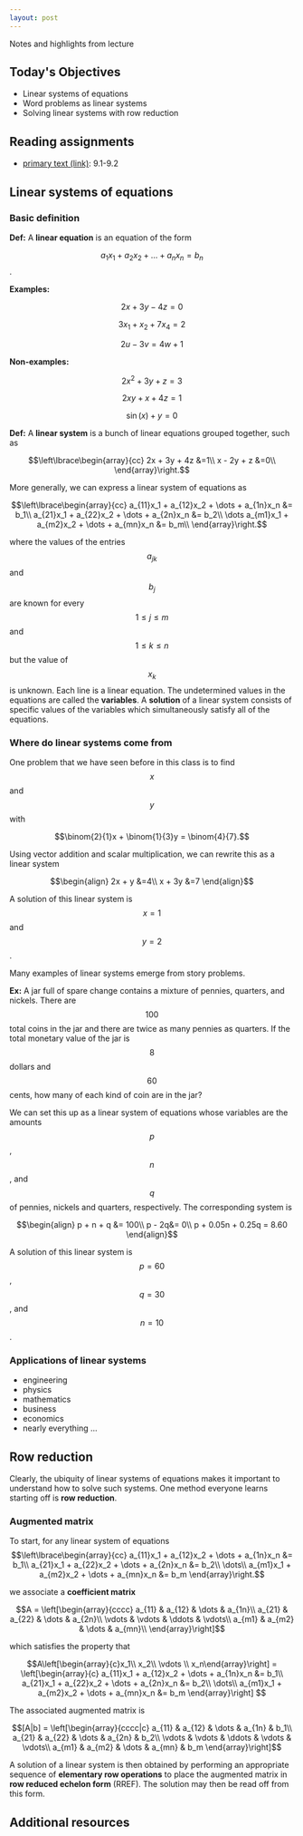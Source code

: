 ```yaml
---
layout: post
---
```


Notes and highlights from lecture

## Today's Objectives

* Linear systems of equations
* Word problems as linear systems
* Solving linear systems with row reduction

## Reading assignments

* <a target="_parent" href="../../../extras/textbook.pdf">primary text (link)</a>: 9.1-9.2

##  Linear systems of equations

### Basic definition

**Def:** A **linear equation** is an equation of the form

$$a_1x_1 + a_2x_2 + \dots + a_nx_n = b_n$$.

**Examples:**

$$2x + 3y - 4z = 0$$

$$3x_1 + x_2 +7x_4 = 2$$

$$2u - 3v = 4w + 1$$

**Non-examples:**

$$2x^2 + 3y + z = 3$$

$$2xy + x + 4z = 1$$

$$\sin(x) + y = 0$$

**Def:** A **linear system** is a bunch of linear equations grouped together, such as

$$\left\lbrace\begin{array}{cc}
2x + 3y + 4z &=1\\
 x - 2y +  z &=0\\
\end{array}\right.$$

More generally, we can express a linear system of equations as

$$\left\lbrace\begin{array}{cc}
a_{11}x_1 + a_{12}x_2 + \dots + a_{1n}x_n &= b_1\\
a_{21}x_1 + a_{22}x_2 + \dots + a_{2n}x_n &= b_2\\
\dots
a_{m1}x_1 + a_{m2}x_2 + \dots + a_{mn}x_n &= b_m\\
\end{array}\right.$$

where the values of the entries $$a_{jk}$$ and $$b_j$$ are known for every $$1\leq j\leq m$$ and $$1\leq k\leq n$$ but the value of $$x_k$$ is unknown.
Each line is a linear equation.  The undetermined values in the equations are called the **variables**.  A **solution** of a linear system consists of specific values of the variables which simultaneously satisfy all of the equations.

### Where do linear systems come from

One problem that we have seen before in this class is to find $$x$$ and $$y$$ with

$$\binom{2}{1}x + \binom{1}{3}y = \binom{4}{7}.$$

Using vector addition and scalar multiplication, we can rewrite this as a linear system

$$\begin{align}
2x + y &=4\\
x + 3y &=7
\end{align}$$

A solution of this linear system is $$x=1$$ and $$y=2$$.

Many examples of linear systems emerge from story problems.

**Ex:** A jar full of spare change contains a mixture of pennies, quarters, and nickels.  There are $$100$$ total coins in the jar and there are twice as many pennies as quarters.  If the total monetary value of the jar is $$8$$ dollars and $$60$$ cents, how many of each kind of coin are in the jar?

We can set this up as a linear system of equations whose variables are the amounts $$p$$, $$n$$, and $$q$$ of pennies, nickels and quarters, respectively.  The corresponding system is

$$\begin{align}
p + n + q &= 100\\
p - 2q&= 0\\
p + 0.05n + 0.25q = 8.60
\end{align}$$

A solution of this linear system is $$p =60$$, $$q = 30$$, and $$n = 10$$.

### Applications of linear systems
* engineering
* physics
* mathematics
* business
* economics
* nearly everything ...

## Row reduction
Clearly, the ubiquity of linear systems of equations makes it important to understand how to solve such systems.
One method everyone learns starting off is **row reduction**.

### Augmented matrix
To start, for any linear system of equations
$$\left\lbrace\begin{array}{cc}
a_{11}x_1 + a_{12}x_2 + \dots + a_{1n}x_n &= b_1\\
a_{21}x_1 + a_{22}x_2 + \dots + a_{2n}x_n &= b_2\\
\dots\\
a_{m1}x_1 + a_{m2}x_2 + \dots + a_{mn}x_n &= b_m
\end{array}\right.$$

we associate a **coefficient matrix**

$$A = \left[\begin{array}{cccc}
a_{11} & a_{12} & \dots & a_{1n}\\
a_{21} & a_{22} & \dots & a_{2n}\\
\vdots & \vdots & \ddots & \vdots\\
a_{m1} & a_{m2} & \dots & a_{mn}\\
\end{array}\right]$$

which satisfies the property that

$$A\left[\begin{array}{c}x_1\\ x_2\\ \vdots \\ x_n\end{array}\right] =
\left[\begin{array}{c}
a_{11}x_1 + a_{12}x_2 + \dots + a_{1n}x_n &= b_1\\
a_{21}x_1 + a_{22}x_2 + \dots + a_{2n}x_n &= b_2\\
\dots\\
a_{m1}x_1 + a_{m2}x_2 + \dots + a_{mn}x_n &= b_m
\end{array}\right]
$$

The associated augmented matrix is 

$$[A|b]  = \left[\begin{array}{cccc|c}
a_{11} & a_{12} & \dots & a_{1n} & b_1\\
a_{21} & a_{22} & \dots & a_{2n} & b_2\\
\vdots & \vdots & \ddots & \vdots & \vdots\\
a_{m1} & a_{m2} & \dots & a_{mn} & b_m
\end{array}\right]$$

A solution of a linear system is then obtained by performing an appropriate sequence of **elementary row operations** to place the augmented matrix in **row reduced echelon form** (RREF).  The solution may then be read off from this form.


## Additional resources



